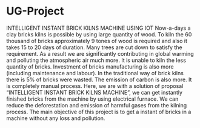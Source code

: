 # UG-Project
INTELLIGENT INSTANT BRICK KILNS MACHINE USING IOT
Now-a-days a clay bricks kilns is possible by using large quantity of wood. To kiln the 60 thousand of bricks approximately 9 tones of wood is required and also it takes 15 to 20 days of duration. Many trees are cut down to satisfy the requirement. As a result we are significantly contributing in global warming and polluting the atmospheric air much more. It is unable to kiln the less quantity of bricks. Investment of bricks manufacturing is also more (including maintenance and labour). In the traditional way of brick kilns there is 5% of bricks were wasted. The emission of carbon is also more. It is completely manual process. Here, we are with a solution of proposal “INTELLIGENT INSTANT BRICK KILNS MACHINE”, we can get instantly finished bricks from the machine by using electrical furnace. We can reduce the deforestation and emission of harmful gases from the kilning process. The main objective of this project is to get a instant of bricks in a machine without any loss and pollution.
